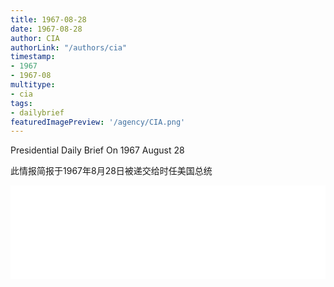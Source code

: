 ```yaml
---
title: 1967-08-28
date: 1967-08-28
author: CIA 
authorLink: "/authors/cia"
timestamp: 
- 1967
- 1967-08
multitype: 
- cia
tags: 
- dailybrief
featuredImagePreview: '/agency/CIA.png'
---
```



Presidential Daily Brief On 1967 August 28

此情报简报于1967年8月28日被递交给时任美国总统

<!--more-->





<div id="over" style="width:100%; overflow:hidden"> <iframe id="sFrame" name="sFrame" frameborder="no" border="0"  allowfullscreen marginwidth="0" scrolling="no" src = " /CIA/1967-08-28.html "  style = " position:absulute; width: 806px; top: 300;" > </iframe> </div>